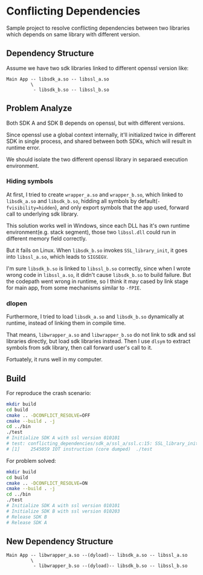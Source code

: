 # Conflicting Dependencies

Sample project to resolve conflicting dependencies between two libraries which depends on same library with different version.

## Dependency Structure

Assume we have two sdk libraries linked to different openssl version like:

```text
Main App -- libsdk_a.so -- libssl_a.so
         \
          - libsdk_b.so -- libssl_b.so
```

## Problem Analyze

Both SDK A and SDK B depends on openssl, but with different versions.

Since openssl use a global context internally, it'll initialized twice in different SDK in single process, and shared between both SDKs, which will result in runtime error.

We should isolate the two different openssl library in separaed execution environment.

### Hiding symbols

At first, I tried to create `wrapper_a.so` and `wrapper_b.so`, which linked to `libsdk_a.so` and `libsdk_b.so`, hidding all symbols by default(`-fvisibility=hidden`), and only export symbols that the app used, forward call to underlying sdk library.

This solution works well in Windows, since each DLL has it's own runtime environment(e.g. stack segment), those two `libssl.dll` could run in different memory field correctly.

But it fails on Linux. When `libsdk_b.so` invokes `SSL_library_init`, it goes into `libssl_a.so`, which leads to `SIGSEGV`.

I'm sure `libsdk_b.so` is linked to `libssl_b.so` correctly, since when I wrote wrong code in `libssl_a.so`, it didn't cause `libsdk_b.so` to build failure. But the codepath went wrong in runtime, so I think it may cased by link stage for main app, from some mechanisms similar to `-fPIE`.

### dlopen

Furthermore, I tried to load `libsdk_a.so` and `libsdk_b.so` dynamically at runtime, instead of linking them in compile time.

That means, `libwrapper_a.so` and `libwrapper_b.so` do not link to sdk and ssl libraries directly, but load sdk libraries instead. Then I use `dlsym` to extract symbols from sdk library, then call forward user's call to it.

Fortuately, it runs well in my computer.

## Build

For reproduce the crash scenario:

```bash
mkdir build
cd build
cmake .. -DCONFLICT_RESOLVE=OFF
cmake --build . -j
cd ../bin
./test
# Initialize SDK A with ssl version 010101
# test: conflicting_dependencies/sdk_a/ssl_a/ssl.c:15: SSL_library_init: Assertion `NULL == ssl_context' failed.
# [1]    2545059 IOT instruction (core dumped)  ./test
```

For problem solved:

```bash
mkdir build
cd build
cmake .. -DCONFLICT_RESOLVE=ON
cmake --build . -j
cd ../bin
./test
# Initialize SDK A with ssl version 010101
# Initialize SDK B with ssl version 010203
# Release SDK B
# Release SDK A
```

## New Dependency Structure

```text
Main App -- libwrapper_a.so --(dyload)-- libsdk_a.so -- libssl_a.so
         \
          - libwrapper_b.so --(dyload)-- libsdk_b.so -- libssl_b.so
